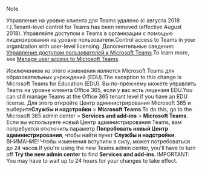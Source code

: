 > [!NOTE]
> <span data-ttu-id="49976-101">Управление на уровне клиента для Teams удалено (с августа 2018 г.).</span><span class="sxs-lookup"><span data-stu-id="49976-101">Tenant-level control for Teams has been removed (effective August 2018).</span></span> <span data-ttu-id="49976-102">Управляйте доступом к Teams в организации с помощью лицензирования на уровне пользователя.</span><span class="sxs-lookup"><span data-stu-id="49976-102">Control access to Teams in your organization with user-level licensing.</span></span> <span data-ttu-id="49976-103">Дополнительные сведения: [Управление доступом пользователей к Microsoft Teams](../user-access.md).</span><span class="sxs-lookup"><span data-stu-id="49976-103">To learn more, see [Manage user access to Microsoft Teams](../user-access.md).</span></span>

<span data-ttu-id="49976-104">Исключением из этого изменения является Microsoft Teams для образовательных учреждений (EDU).</span><span class="sxs-lookup"><span data-stu-id="49976-104">The exception to this change is Microsoft Teams for Education (EDU).</span></span> <span data-ttu-id="49976-105">Вы по-прежнему можете управлять Teams на уровне клиента Office 365, если у вас есть лицензия EDU.</span><span class="sxs-lookup"><span data-stu-id="49976-105">You can still manage Teams at the Office 365 tenant level if you have an EDU license.</span></span> <span data-ttu-id="49976-106">Для этого откройте Центр администрирования Microsoft 365 и выберите**Службы и надстройки** > **Microsoft Teams**.</span><span class="sxs-lookup"><span data-stu-id="49976-106">To do this, go to the Microsoft 365 admin center > **Services and add-ins** > **Microsoft Teams**.</span></span> <span data-ttu-id="49976-107">Если вы используете новый Центр администрирования Teams, вам потребуется отключить параметр **Попробовать новый Центр администрирования**, чтобы найти пункт **Службы и надстройки**. ВНИМАНИЕ! Чтобы изменения вступили в силу, может потребоваться до 24 часов.</span><span class="sxs-lookup"><span data-stu-id="49976-107">If you're using the new Teams admin center, you'll have to turn off **Try the new admin center** to find **Services and add-ins**. IMPORTANT: You may have to wait up to 24 hours for your changes to take effect.</span></span> 
